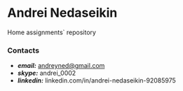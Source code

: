 # Andrei Nedaseikin

Home assignments` repository

### Contacts
* **_email:_** andreyned@gmail.com
* **_skype:_** andrei_0002
* **_linkedin:_** linkedin.com/in/andrei-nedaseikin-92085975
